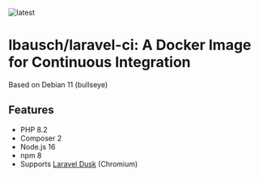 ![latest](https://github.com/lbausch/laravel-ci/actions/workflows/docker-registry.yml/badge.svg)

# lbausch/laravel-ci: A Docker Image for Continuous Integration

Based on Debian 11 (bullseye)

## Features
+ PHP 8.2
+ Composer 2
+ Node.js 16
+ npm 8
+ Supports [Laravel Dusk](https://laravel.com/docs/master/dusk) (Chromium)
